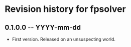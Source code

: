 # Revision history for fpsolver

## 0.1.0.0 -- YYYY-mm-dd

* First version. Released on an unsuspecting world.
